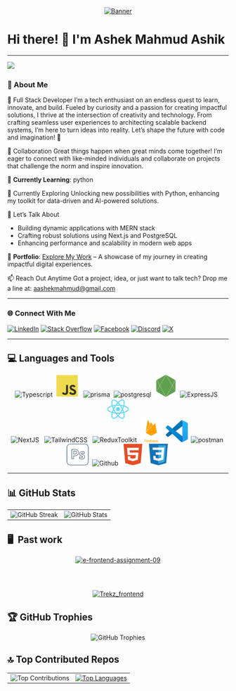 <div align="center" style="max-height: 600px; width:100%; overflow: hidden;">
  <a href="#">
    <img src="assets/images/FUll stack Developer.gif" alt="Banner" style="height: 100%; width: 100%; object-fit: cover;" />
  </a>
</div>

 <!-- <img src="https://i.postimg.cc/NjRyY3x3/Blue-Teal-Modern-Personal-Linked-In-Banner.png" alt="Banner"/> -->
# Hi there! 👋 I'm **Ashek Mahmud Ashik**

---

[![](https://visitcount.itsvg.in/api?id=ashiqee&icon=0&color=7)](https://visitcount.itsvg.in)

### 💫 About Me

🔭 Full Stack Developer
I’m a tech enthusiast on an endless quest to learn, innovate, and build. Fueled by curiosity and a passion for creating impactful solutions, I thrive at the intersection of creativity and technology. From crafting seamless user experiences to architecting scalable backend systems, I’m here to turn ideas into reality. Let’s shape the future with code and imagination! 🚀

👯 Collaboration
Great things happen when great minds come together! I’m eager to connect with like-minded individuals and collaborate on projects that challenge the norm and inspire innovation.

🌱 **Currently Learning**: python

🌱 Currently Exploring
Unlocking new possibilities with Python, enhancing my toolkit for data-driven and AI-powered solutions.

💬 Let’s Talk About

- Building dynamic applications with MERN stack
- Crafting robust solutions using Next.js and PostgreSQL
- Enhancing performance and scalability in modern web apps

📄 **Portfolio**:  [Explore My Work](https://ashik-mahmud.web.app) – A showcase of my journey in creating impactful digital experiences.

📫 Reach Out Anytime
Got a project, idea, or just want to talk tech? Drop me a line at: [aashekmahmud@gmail.com](mailto:aashekmahmud@gmail.com)

---

### 🌐 Connect With Me

<div align="left">
  <a href="https://linkedin.com/in/ashiqee" target="_blank"><img src="https://raw.githubusercontent.com/rahuldkjain/github-profile-readme-generator/master/src/images/icons/Social/linked-in-alt.svg" alt="LinkedIn" height="50" width="50"/></a>
  <a href="https://stackoverflow.com/users/23039097" target="_blank"><img src="https://raw.githubusercontent.com/rahuldkjain/github-profile-readme-generator/master/src/images/icons/Social/stack-overflow.svg" alt="Stack Overflow" height="50" width="50"/></a>
  <a href="https://fb.com/ashik.mahamud" target="_blank"><img src="https://raw.githubusercontent.com/rahuldkjain/github-profile-readme-generator/master/src/images/icons/Social/facebook.svg" alt="Facebook" height="50" width="50"/></a>
  <a href="https://discord.gg/tfc3dkJW" target="_blank"><img src="https://raw.githubusercontent.com/rahuldkjain/github-profile-readme-generator/master/src/images/icons/Social/discord.svg" alt="Discord" height="50" width="50"/></a>
    <a href="https://x.com/Xashiqee" target="_blank"><img src="https://cdn.jsdelivr.net/gh/devicons/devicon@latest/icons/twitter/twitter-original.svg" alt="X" height="50" width="50" color="white"/></a>
</div>

---

## 💻 Languages and Tools
<div align="center">
  
<img src="https://cdn.jsdelivr.net/gh/devicons/devicon@latest/icons/typescript/typescript-original.svg" alt="Typescript" width="50" height="50" />&nbsp; <img  src="https://raw.githubusercontent.com/devicons/devicon/1119b9f84c0290e0f0b38982099a2bd027a48bf1/icons/javascript/javascript-original.svg" alt="JavaScript" width="50" height="50"/>  &nbsp; <img src="https://cdn.jsdelivr.net/gh/devicons/devicon@latest/icons/prisma/prisma-original.svg" alt="prisma" width="50" height="50" />&nbsp; <img src="https://cdn.jsdelivr.net/gh/devicons/devicon@latest/icons/postgresql/postgresql-original.svg" alt="postgresql" width="50" height="50"  /> &nbsp;<img src="https://raw.githubusercontent.com/devicons/devicon/1119b9f84c0290e0f0b38982099a2bd027a48bf1/icons/nodejs/nodejs-plain.svg" alt="NodeJS" width="50" height="50"/> &nbsp;<img  src="https://github.com/CyrisXD/CyrisXD/raw/master/assets/ExpressJS.png" alt="ExpressJS"/> &nbsp; <img  src="https://raw.githubusercontent.com/devicons/devicon/1119b9f84c0290e0f0b38982099a2bd027a48bf1/icons/react/react-original.svg" alt="ReactJS" width="50" height="50" style="margin:0 auto; display:block;"/> &nbsp;<img  src="https://github.com/CyrisXD/CyrisXD/raw/master/assets/NextJS.png" alt="NextJS"/> &nbsp; <img  src="https://github.com/CyrisXD/CyrisXD/raw/master/assets/TailwindCSS.png" alt="TailwindCSS"/> &nbsp; <img src="https://cdn.jsdelivr.net/gh/devicons/devicon@latest/icons/redux/redux-original.svg" alt="ReduxToolkit" width="50" height="50" />&nbsp;  <img src="https://raw.githubusercontent.com/devicons/devicon/1119b9f84c0290e0f0b38982099a2bd027a48bf1/icons/firebase/firebase-plain-wordmark.svg" alt="Firebase" width="50" height="50"/> &nbsp;<img  src="https://raw.githubusercontent.com/devicons/devicon/1119b9f84c0290e0f0b38982099a2bd027a48bf1/icons/vscode/vscode-original.svg" alt="VSCode" width="50" height="50"/> &nbsp;<img  src="https://cdn.jsdelivr.net/gh/devicons/devicon@latest/icons/postman/postman-original.svg" alt="postman" width="50" height="50"/> &nbsp;<img  src="https://raw.githubusercontent.com/devicons/devicon/1119b9f84c0290e0f0b38982099a2bd027a48bf1/icons/photoshop/photoshop-line.svg" alt="Photoshop" width="50" height="50"/> &nbsp;<img  src="https://github.com/CyrisXD/CyrisXD/raw/master/assets/Github.png" alt="Github"/> &nbsp;<img  src="https://raw.githubusercontent.com/devicons/devicon/1119b9f84c0290e0f0b38982099a2bd027a48bf1/icons/html5/html5-plain.svg" alt="HTML5" width="50" height="50"/> &nbsp;<img  src="https://raw.githubusercontent.com/devicons/devicon/1119b9f84c0290e0f0b38982099a2bd027a48bf1/icons/css3/css3-original.svg" alt="CSS3" width="50" height="50"/> 


</div>

---

## 📊 GitHub Stats

<div align="center">
  <table align="center">
    <tr>
      <td align="center">
        <img src="https://github-readme-streak-stats.herokuapp.com/?user=ashiqee&theme=radical&hide_border=true" alt="GitHub Streak" style="width: 100%; max-width: 600px;"/>
      </td>
      <td align="center">
        <img src="https://github-readme-stats.vercel.app/api?username=ashiqee&theme=radical&hide_border=true&include_all_commits=false&count_private=false" alt="GitHub Stats" style="width: 100%; max-width: 600px;"/>
      </td>
    </tr>
  </table>
</div>



## 🖥 &nbsp;Past work

<div align="center">
<div style="display: flex; justify-content: space-between; flex-wrap: wrap; gap: 60px;">
  <a href="https://github.com/ashiqee/e-frontend-assignment-09" style="flex: 1; min-width: 300px;">
    <img src="https://github-readme-stats.vercel.app/api/pin/?username=ashiqee&repo=e-frontend-assignment-09&bg_color=0d1116&title_color=ce09ec&text_color=a4aacb&icon_color=007ec6" alt="e-frontend-assignment-09" style="width: 48%;"/>
  </a>
  <a href="https://github.com/ashiqee/Trekz_frontend" style="flex: 1; min-width: 300px;">
    <img src="https://github-readme-stats.vercel.app/api/pin/?username=ashiqee&repo=Trekz_frontend&bg_color=0d1116&title_color=ce09ec&text_color=a4aacb&icon_color=007ec6" alt="Trekz_frontend" style="width: 48%;"/>
  </a>
</div>
  
</div>




## 🏆 GitHub Trophies

<div align="center">
  <img src="https://github-profile-trophy.vercel.app/?username=ashiqee&theme=onedark&no-frame=false&no-bg=true&margin-w=4" alt="GitHub Trophies"/>
</div>



## 🔝 Top Contributed Repos

<table align="center">
  <tr>
    <td align="center">
      <img src="https://github-contributor-stats.vercel.app/api?username=ashiqee&limit=5&theme=dark&combine_all_yearly_contributions=true&hide_border=true" alt="Top Contributions" style="width: 100%; max-width: 600px;"/>
    </td>
    <td align="center">
      <a href="https://github.com/ashiqee">
        <img src="https://github-readme-stats.vercel.app/api/top-langs?username=ashiqee&layout=compact&langs_count=8&theme=dark" alt="Top Languages" style="width: 100%; max-width: 600px;"/>
      </a>
    </td>
  </tr>
</table>

